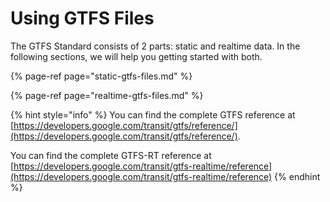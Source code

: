 # Using GTFS Files

The GTFS Standard consists of 2 parts: static and realtime data. In the following sections, we will help you getting started with both. 

{% page-ref page="static-gtfs-files.md" %}

{% page-ref page="realtime-gtfs-files.md" %}

{% hint style="info" %}
You can find the complete GTFS reference at [https://developers.google.com/transit/gtfs/reference/](https://developers.google.com/transit/gtfs/reference/).

You can find the complete GTFS-RT reference at [https://developers.google.com/transit/gtfs-realtime/reference](https://developers.google.com/transit/gtfs-realtime/reference)
{% endhint %}





